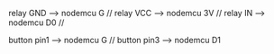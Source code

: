 relay GND --> nodemcu G //
relay VCC --> nodemcu 3V //
relay IN  --> nodemcu D0 //

button pin1 --> nodemcu G //
button pin3 --> nodemcu D1 
